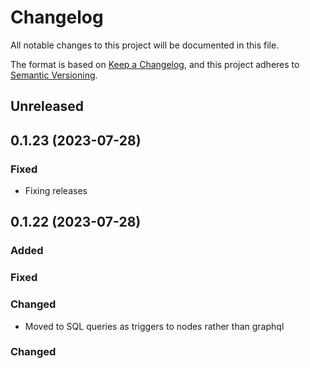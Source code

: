 # Changelog

All notable changes to this project will be documented in this file.

The format is based on [Keep a Changelog](https://keepachangelog.com/en/1.0.0/),
and this project adheres to [Semantic Versioning](https://semver.org/spec/v2.0.0.html).

## Unreleased


## 0.1.23 (2023-07-28)

### Fixed

- Fixing releases

## 0.1.22 (2023-07-28)

### Added

### Fixed

### Changed

- Moved to SQL queries as triggers to nodes rather than graphql

### Changed



